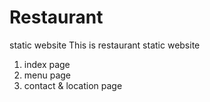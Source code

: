 # Restaurant
static website
This is restaurant static website
1. index page
2. menu page
3. contact & location page
